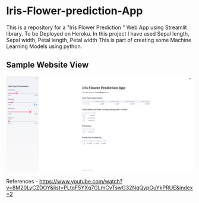 # Iris-Flower-prediction-App
This is a repository for a "Iris Flower Prediction " Web App using Streamlit library. To be Deployed on Heroku.
In this project I have used Sepal length, Sepal width, Petal length, Petal width
This is part of creating some Machine Learning Models using python.

## Sample Website View
![](https://github.com/ARGULASAISURAJ/Iris-Flower-prediction-App/blob/master/Iris_Flower_Prediction_App.PNG)


References -
https://www.youtube.com/watch?v=8M20LyCZDOY&list=PLtqF5YXg7GLmCvTswG32NqQypOuYkPRUE&index=2

